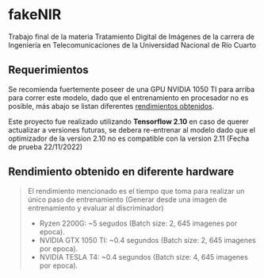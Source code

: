 # fakeNIR
Trabajo final de la materia Tratamiento Digital de Imágenes de la carrera de Ingeniería en Telecomunicaciones de la Universidad Nacional de Río Cuarto 

## Requerimientos

Se recomienda fuertemente poseer de una GPU NVIDIA 1050 TI para arriba para correr este modelo, dado que el entrenamiento en procesador no es posible, más abajo se listan diferentes [rendimientos obtenidos](#rendimiento-obtenido-en-diferente-hardware).
 
Este proyecto fue realizado utilizando **Tensorflow 2.10** en caso de querer actualizar a versiones futuras, se debera re-entrenar al modelo dado que el optimizador de la version 2.10 no es compatible con la version 2.11 (Fecha de prueba 22/11/2022)

## Rendimiento obtenido en diferente hardware

> El rendimiento mencionado es el tiempo que toma para realizar un único paso de entrenamiento (Generar desde una imagen de entrenamiento y evaluar al discriminador)
>* Ryzen 2200G: ~5 segudos (Batch size: 2, 645 imagenes por epoca). 
>* NVIDIA GTX 1050 TI: ~0.4 segundos (Batch size: 2, 645 imagenes por epoca). 
>* NVIDIA TESLA T4: ~0.4 segundos (Batch size: 4, 645 imagenes por epoca). 
